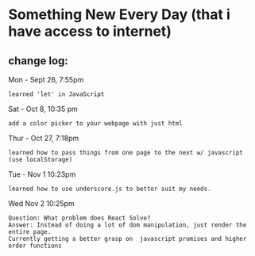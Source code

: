 
# Something New Every Day (that i have access to internet)
## change log:

Mon - Sept 26, 7:55pm   

    learned 'let' in JavaScript

Sat - Oct 8, 10:35 pm  

    add a color picker to your webpage with just html

Thur - Oct 27, 7:18pm  

    learned how to pass things from one page to the next w/ javascript (use localStorage)

Tue - Nov 1 10:23pm  

    learned how to use underscore.js to better suit my needs.

Wed Nov 2 10:25pm  

    Question: What problem does React Solve?  
    Answer: Instead of doing a lot of dom manipulation, just render the entire page.  
    Currently getting a better grasp on  javascript promises and higher order functions
